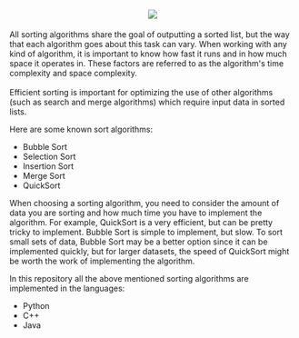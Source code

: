 <h1 align="center">
  <a >
    <img src="https://readme-typing-svg.herokuapp.com/?lines=Hello+World!+👋;This+repo+contain;most+popular;Sorting+Algorithms&center=true&size=30">
  </a>
</h1>


All sorting algorithms share the goal of outputting a sorted list, but the way that each algorithm
goes about this task can vary. When working with any kind of algorithm, 
it is important to know how fast it runs and in how much space it operates in. 
These factors are referred to as the algorithm's time complexity and space complexity.
<br><br>
Efficient sorting is important for optimizing the use of other algorithms (such as search and merge algorithms) which require input data in sorted lists.

Here are some known sort algorithms:
 - Bubble Sort
 - Selection Sort
 - Insertion Sort
 - Merge Sort
 - QuickSort

When choosing a sorting algorithm, you need to consider the amount of data you are sorting and how much time you have to implement the algorithm. 
For example, QuickSort is a very efficient, but can be pretty tricky to implement. Bubble Sort is simple to implement, but slow. To sort small sets of data, 
Bubble Sort may be a better option since it can be implemented quickly, but for larger datasets, 
the speed of QuickSort might be worth the work of implementing the algorithm.

In this repository all the above mentioned sorting algorithms are implemented in the languages:
 - Python
 - C++
 - Java
 
